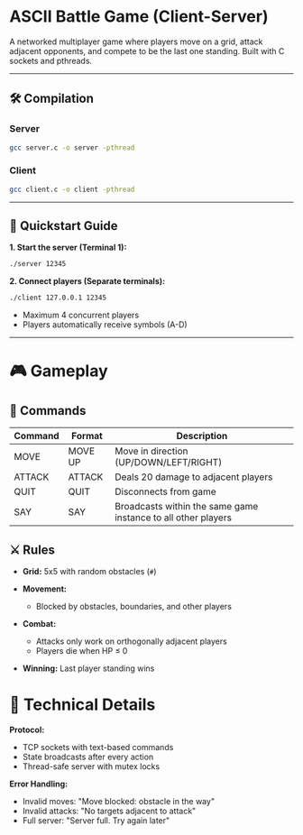 # ASCII Battle Game (Client-Server)

A networked multiplayer game where players move on a grid, attack adjacent opponents, and compete to be the last one standing. Built with C sockets and pthreads.

---

## 🛠 Compilation

### Server
```bash
gcc server.c -o server -pthread
```
### Client
```bash
gcc client.c -o client -pthread
```

---

## 🚀 Quickstart Guide


**1. Start the server (Terminal 1):**

```bash
./server 12345
```

**2. Connect players (Separate terminals):**
```bash
./client 127.0.0.1 12345
```
* Maximum 4 concurrent players
* Players automatically receive symbols (A-D)

---

# 🎮 Gameplay

## 📜 Commands

| Command | Format      | Description                               |
|---------|-------------|-------------------------------------------|
| MOVE    | MOVE UP     | Move in direction (UP/DOWN/LEFT/RIGHT)   |
| ATTACK  | ATTACK      | Deals 20 damage to adjacent players        |
| QUIT    | QUIT        | Disconnects from game                     |
| SAY     | SAY <message> | Broadcasts <message> within the same game instance to all other players    | 

## ⚔️ Rules

* **Grid:** 5x5 with random obstacles (`#`)

* **Movement:**
    * Blocked by obstacles, boundaries, and other players

* **Combat:**
    * Attacks only work on orthogonally adjacent players
    * Players die when HP ≤ 0

* **Winning:** Last player standing wins

# 📡 Technical Details

**Protocol:**

* TCP sockets with text-based commands
* State broadcasts after every action
* Thread-safe server with mutex locks

**Error Handling:**

* Invalid moves: "Move blocked: obstacle in the way"
* Invalid attacks: "No targets adjacent to attack"
* Full server: "Server full. Try again later"
